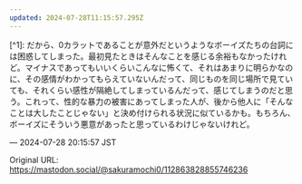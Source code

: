```yaml
---
updated: 2024-07-28T11:15:57.295Z
---
```


<p>[^1]: だから、0カラットであることが意外だというようなボーイズたちの台詞には困惑してしまった。最初見たときはそんなことを感じる余裕もなかったけれど。マイナスであってもいいくらいこんなに怖くて、それはあまりに明らかなのに、その感情がわかってもらえていないんだって、同じものを同じ場所で見ていても、それくらい感性が隔絶してしまっているんだって、感じてしまうのだと思う。これって、性的な暴力の被害にあってしまった人が、後から他人に「そんなことは大したことじゃない」と決め付けられる状況に似ているかも。もちろん、ボーイズにそういう悪意があったと思っているわけじゃないけれど。</p>

&mdash; 2024-07-28 20:15:57 JST

Original URL: https://mastodon.social/@sakuramochi0/112863828855746236
